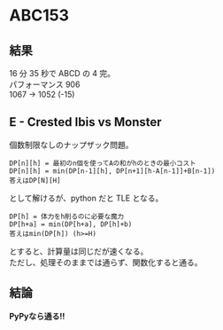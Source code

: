 # ABC153

## 結果

16 分 35 秒で ABCD の 4 完。\
パフォーマンス 906 \
1067 → 1052 (-15)

## E - Crested Ibis vs Monster

個数制限なしのナップザック問題。

```
DP[n][h] = 最初のn個を使ってAの和がhのときの最小コスト
DP[n][h] = min(DP[n-1][h], DP[n+1][h-A[n-1]]+B[n-1])
答えはDP[N][H]
```

として解けるが、python だと TLE となる。

```
DP[h] = 体力をh削るのに必要な魔力
DP[h+a] = min(DP[h+a], DP[h]+b)
答えはmin(DP[h]) (h>=H)
```

とすると、計算量は同じだが速くなる。\
ただし、処理そのままでは通らず、関数化すると通る。

## 結論

 **PyPyなら通る!!**
